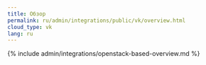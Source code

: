 ```yaml
---
title: Обзор
permalink: ru/admin/integrations/public/vk/overview.html
cloud_type: vk
lang: ru
---
```


{% include admin/integrations/openstack-based-overview.md %}

